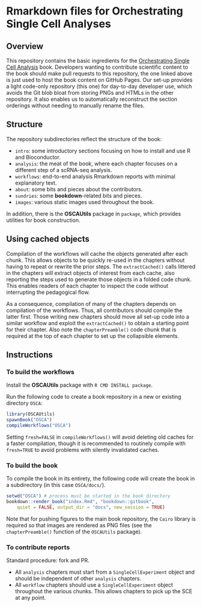 # Rmarkdown files for Orchestrating Single Cell Analyses

## Overview

This repository contains the basic ingredients for the 
[Orchestrating Single Cell Analysis](https://github.com/Bioconductor/OrchestratingSingleCellAnalysis) book.
Developers wanting to contribute scientific content to the book should make pull requests to this repository, 
the one linked above is just used to host the book content on GitHub Pages.
Our set-up provides a light code-only repository (this one) for day-to-day developer use,
which avoids the Git blob bloat from storing PNGs and HTMLs in the other repository.
It also enables us to automatically reconstruct the section orderings without needing to manually rename the files.

## Structure

The repository subdirectories reflect the structure of the book:

- `intro`: some introductory sections focusing on how to install and use R and Bioconductor.
- `analysis`: the meat of the book, where each chapter focuses on a different step of a scRNA-seq analysis.
- `workflows`: end-to-end analysis Rmarkdown reports with minimal explanatory text.
- `about`: some bits and pieces about the contributors.
- `sundries`: some **bookdown**-related bits and pieces.
- `images`: various static images used throughout the book.

In addition, there is the **OSCAUtils** package in `package`, which provides utilities for book construction.

## Using cached objects

Compilation of the workflows will cache the objects generated after each chunk.
This allows objects to be quickly re-used in the chapters without having to repeat or rewrite the prior steps.
The `extractCached()` calls littered in the chapters will extract objects of interest from each cache,
also reporting the steps used to generate those objects in a folded code chunk.
This enables readers of each chapter to inspect the code without interrupting the pedagogical flow.

As a consequence, compilation of many of the chapters depends on compilation of the workflows.
Thus, all contributors should compile the latter first.
Those writing new chapters should move all set-up code into a similar workflow 
and exploit the `extractCached()` to obtain a starting point for their chapter.
Also note the `chapterPreamble()` code chunk that is required at the top of each chapter to set up the collapsible elements.

## Instructions

### To build the workflows

Install the **OSCAUtils** package with `R CMD INSTALL package`.

Run the following code to create a book repository in a new or existing directory `OSCA`:

```r
library(OSCAUtils)
spawnBook("OSCA")
compileWorkflows("OSCA")
```

Setting `fresh=FALSE` in `compileWorkflows()` will avoid deleting old caches for a faster compilation,
though it is recommended to routinely compile with `fresh=TRUE` to avoid problems with silently invalidated caches.

### To build the book

To compile the book in its entirety, the following code will create the book in a subdirectory (in this case `OSCA/docs/`).

```r
setwd("OSCA") # process must be started in the book directory
bookdown::render_book("index.Rmd", "bookdown::gitbook",
    quiet = FALSE, output_dir = "docs", new_session = TRUE)
```

Note that for pushing figures to the main book repository, the `Cairo` library is required so that images are rendered as PNG files (see the `chapterPreamble()` function of the `OSCAUtils` package).

### To contribute reports

Standard procedure: fork and PR.

- All `analysis` chapters must start from a `SingleCellExperiment` object and should be independent of other `analysis` chapters.
- All `workflow` chapters should use a `SingleCellExperiment` object throughout the various chunks.
This allows chapters to pick up the SCE at any point.

